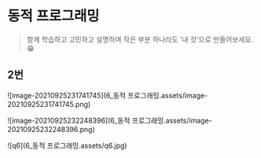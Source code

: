 # 동적 프로그래밍

> 함께 학습하고 고민하고 설명하며 작은 부분 하나라도 '내 것'으로 만들어보세요. 😁



## 2번

![image-20210925231741745](6_동적 프로그래밍.assets/image-20210925231741745.png)

![image-20210925232248396](6_동적 프로그래밍.assets/image-20210925232248396.png)

![q6](6_동적 프로그래밍.assets/q6.jpg)

